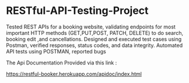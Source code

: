 # RESTful-API-Testing-Project
Tested REST APIs for a booking website, validating endpoints for most important HTTP methods (GET,PUT,POST, PATCH, DELETE) to do search, booking  edit ,and cancellations. Designed and executed test cases using Postman, verified responses, status codes, and data integrity. Automated API tests using POSTMAN, reported bugs

The Api Documentation Provided via this link :

https://restful-booker.herokuapp.com/apidoc/index.html

